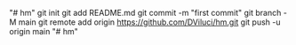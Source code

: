 "# hm"  git init git add README.md git commit -m "first commit" git branch -M main git remote add origin https://github.com/DViluci/hm.git git push -u origin main
"# hm" 
